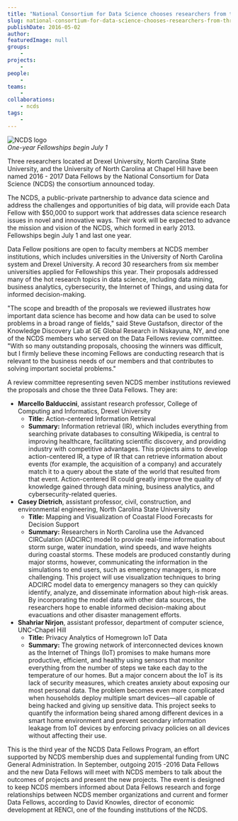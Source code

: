 ```yaml
---
title: "National Consortium for Data Science chooses researchers from three universities as 2016 -2017 Data Fellows"
slug: national-consortium-for-data-science-chooses-researchers-from-three-universities-as-2016-2017-data-fellows
publishDate: 2016-05-02
author: 
featuredImage: null
groups:
    - 
projects:
    - 
people:
    - 
teams: 
    - 
collaborations:
    - ncds
tags:
    - 
---
```

![NCDS logo](https://renci.org/wp-content/uploads/2013/06/ncds-feature-story-smaller-pic-300x190.jpg)  
_One-year Fellowships begin July 1_

Three researchers located at Drexel University, North Carolina State University, and the University of North Carolina at Chapel Hill have been named 2016 - 2017 Data Fellows by the National Consortium for Data Science (NCDS) the consortium announced today.

The NCDS, a public-private partnership to advance data science and address the challenges and opportunities of big data, will provide each Data Fellow with $50,000 to support work that addresses data science research issues in novel and innovative ways. Their work will be expected to advance the mission and vision of the NCDS, which formed in early 2013. Fellowships begin July 1 and last one year.

Data Fellow positions are open to faculty members at NCDS member institutions, which includes universities in the University of North Carolina system and Drexel University. A record 30 researchers from six member universities applied for Fellowships this year. Their proposals addressed many of the hot research topics in data science, including data mining, business analytics, cybersecurity, the Internet of Things, and using data for informed decision-making.

"The scope and breadth of the proposals we reviewed illustrates how important data science has become and how data can be used to solve problems in a broad range of fields," said Steve Gustafson, director of the Knowledge Discovery Lab at GE Global Research in Niskayuna, NY, and one of the NCDS members who served on the Data Fellows review committee. "With so many outstanding proposals, choosing the winners was difficult, but I firmly believe these incoming Fellows are conducting research that is relevant to the business needs of our members and that contributes to solving important societal problems."

A review committee representing seven NCDS member institutions reviewed the proposals and chose the three Data Fellows. They are:   
* **Marcello Balduccini**, assistant research professor, College of Computing and Informatics, Drexel University
  * **Title:** Action-centered Information Retrieval
  * **Summary:** Information retrieval (IR), which includes everything from searching private databases to consulting Wikipedia, is central to improving healthcare, facilitating scientific discovery, and providing industry with competitive advantages. This projects aims to develop action-centered IR, a type of IR that can retrieve information about events (for example, the acquisition of a company) and accurately match it to a query about the state of the world that resulted from that event. Action-centered IR could greatly improve the quality of knowledge gained through data mining, business analytics, and cybersecurity-related queries.
* **Casey Dietrich**, assistant professor, civil, construction, and environmental engineering, North Carolina State University
  * **Title:** Mapping and Visualization of Coastal Flood Forecasts for Decision Support
  * **Summary:** Researchers in North Carolina use the Advanced CIRCulation (ADCIRC) model to provide real-time information about storm surge, water inundation, wind speeds, and wave heights during coastal storms. These models are produced constantly during major storms, however, communicating the information in the simulations to end users, such as emergency managers, is more challenging. This project will use visualization techniques to bring ADCIRC model data to emergency managers so they can quickly identify, analyze, and disseminate information about high-risk areas. By incorporating the model data with other data sources, the researchers hope to enable informed decision-making about evacuations and other disaster management efforts.
* **Shahriar Nirjon**, assistant professor, department of computer science, UNC-Chapel Hill
  * **Title:** Privacy Analytics of Homegrown IoT Data
  * **Summary:** The growing network of interconnected devices known as the Internet of Things (IoT) promises to make humans more productive, efficient, and healthy using sensors that monitor everything from the number of steps we take each day to the temperature of our homes. But a major concern about the IoT is its lack of security measures, which creates anxiety about exposing our most personal data. The problem becomes even more complicated when households deploy multiple smart devices—all capable of being hacked and giving up sensitive data. This project seeks to quantify the information being shared among different devices in a smart home environment and prevent secondary information leakage from IoT devices by enforcing privacy policies on all devices without affecting their use.

This is the third year of the NCDS Data Fellows Program, an effort supported by NCDS membership dues and supplemental funding from UNC General Administration. In September, outgoing 2015 -2016 Data Fellows and the new Data Fellows will meet with NCDS members to talk about the outcomes of projects and present the new projects. The event is designed to keep NCDS members informed about Data Fellows research and forge relationships between NCDS member organizations and current and former Data Fellows, according to David Knowles, director of economic development at RENCI, one of the founding institutions of the NCDS.
